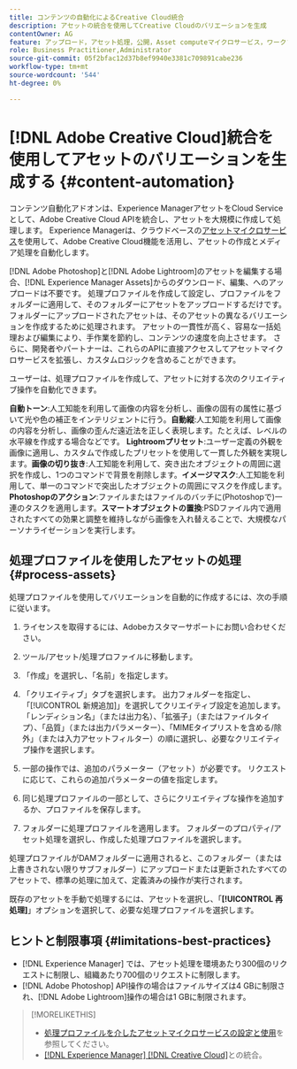 ```yaml
---
title: コンテンツの自動化によるCreative Cloud統合
description: アセットの統合を使用してCreative Cloudのバリエーションを生成
contentOwner: AG
feature: アップロード，アセット処理，公開，Asset computeマイクロサービス，ワークフロー
role: Business Practitioner,Administrator
source-git-commit: 05f2bfac12d37b8ef9940e3381c709891cabe236
workflow-type: tm+mt
source-wordcount: '544'
ht-degree: 0%

---
```



# [!DNL Adobe Creative Cloud]統合を使用してアセットのバリエーションを生成する {#content-automation}

コンテンツ自動化アドオンは、Experience ManagerアセットをCloud Serviceとして、Adobe Creative Cloud APIを統合し、アセットを大規模に作成して処理します。 Experience Managerは、クラウドベースの[アセットマイクロサービス](/help/assets/asset-microservices-overview.md)を使用して、Adobe Creative Cloud機能を活用し、アセットの作成とメディア処理を自動化します。

[!DNL Adobe Photoshop]と[!DNL Adobe Lightroom]のアセットを編集する場合、[!DNL Experience Manager Assets]からのダウンロード、編集、へのアップロードは不要です。 処理プロファイルを作成して設定し、プロファイルをフォルダーに適用して、そのフォルダーにアセットをアップロードするだけです。 フォルダーにアップロードされたアセットは、そのアセットの異なるバリエーションを作成するために処理されます。 アセットの一貫性が高く、容易な一括処理および編集により、手作業を節約し、コンテンツの速度を向上させます。 さらに、開発者やパートナーは、これらのAPIに直接アクセスしてアセットマイクロサービスを拡張し、カスタムロジックを含めることができます。

ユーザーは、処理プロファイルを作成して、アセットに対する次のクリエイティブ操作を自動化できます。

**自動トーン**:人工知能を利用して画像の内容を分析し、画像の固有の属性に基づいて光や色の補正をインテリジェントに行う。**自動縦**:人工知能を利用して画像の内容を分析し、画像の歪んだ遠近法を正しく表現します。たとえば、レベルの水平線を作成する場合などです。
**Lightroomプリセット**:ユーザー定義の外観を画像に適用し、カスタムで作成したプリセットを使用して一貫した外観を実現します。**画像の切り抜き**:人工知能を利用して、突き出たオブジェクトの周囲に選択を作成し、1つのコマンドで背景を削除します。**イメージマスク**:人工知能を利用して、単一のコマンドで突出したオブジェクトの周囲にマスクを作成します。**Photoshopのアクション**:ファイルまたはファイルのバッチに(Photoshopで)一連のタスクを適用します。**スマートオブジェクトの置換**:PSDファイル内で適用されたすべての効果と調整を維持しながら画像を入れ替えることで、大規模なパーソナライゼーションを実行します。

## 処理プロファイルを使用したアセットの処理 {#process-assets}

処理プロファイルを使用してバリエーションを自動的に作成するには、次の手順に従います。

1. ライセンスを取得するには、Adobeカスタマーサポートにお問い合わせください。
1. ツール/アセット/処理プロファイルに移動します。
1. 「作成」を選択し、「名前」を指定します。
1. 「クリエイティブ」タブを選択します。 出力フォルダーを指定し、「[!UICONTROL 新規追加]」を選択してクリエイティブ設定を追加します。 「レンディション名」（または出力名）、「拡張子」（またはファイルタイプ）、「品質」（または出力パラメーター）、「MIMEタイプリストを含める/除外」（または入力アセットフィルター）の順に選択し、必要なクリエイティブ操作を選択します。
1. 一部の操作では、追加のパラメーター（アセット）が必要です。 リクエストに応じて、これらの追加パラメーターの値を指定します。

1. 同じ処理プロファイルの一部として、さらにクリエイティブな操作を追加するか、プロファイルを保存します。

1. フォルダーに処理プロファイルを適用します。 フォルダーのプロパティ/アセット処理を選択し、作成した処理プロファイルを選択します。

処理プロファイルがDAMフォルダーに適用されると、このフォルダー（または上書きされない限りサブフォルダー）にアップロードまたは更新されたすべてのアセットで、標準の処理に加えて、定義済みの操作が実行されます。

既存のアセットを手動で処理するには、アセットを選択し、「**[!UICONTROL 再処理]**」オプションを選択して、必要な処理プロファイルを選択します。

## ヒントと制限事項 {#limitations-best-practices}

* [!DNL Experience Manager] では、アセット処理を環境あたり300個のリクエストに制限し、組織あたり700個のリクエストに制限します。
* [!DNL Adobe Photoshop] API操作の場合はファイルサイズは4 GBに制限され、[!DNL Adobe Lightroom]操作の場合は1 GBに制限されます。

>[!MORELIKETHIS]
>
>* [処理プロファイルを介したアセットマイクロサービスの設定と使用](/help/assets/asset-microservices-configure-and-use.md)を参照してください。
>* [ [!DNL Experience Manager]  [!DNL Creative Cloud]](/help/assets/aem-cc-integration-best-practices.md)との統合。

